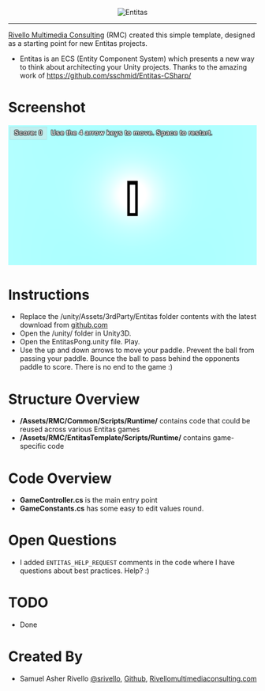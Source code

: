 <p align="center">
    <img src="https://raw.githubusercontent.com/sschmid/Entitas-CSharp/develop/Readme/Images/Entitas-Header.png" alt="Entitas">
</p>

---

<a href="http://www.RivelloMultimediaConsulting.com/unity/">Rivello Multimedia Consulting</a> (RMC) created this simple template, designed as a starting point for new Entitas projects.
* Entitas is an ECS (Entity Component System) which presents a new way to think about architecting your Unity projects. Thanks to the amazing work of <a href="http://github.com/sschmid/Entitas-CSharp/">https://github.com/sschmid/Entitas-CSharp/</a>

</p>

Screenshot
=============

![Alt text](/entitas_template_screenshot.png?raw=true "Optional Title")


Instructions
=============
* Replace the /unity/Assets/3rdParty/Entitas folder contents with the latest download from <a href="http://github.com/sschmid/Entitas-CSharp/">github.com</a></BR>
* Open the /unity/ folder in Unity3D. </BR>
* Open the EntitasPong.unity file. Play.
* Use the up and down arrows to move your paddle. Prevent the ball from passing your paddle. Bounce the ball to pass behind the opponents paddle to score. There is no end to the game :)

Structure Overview
=============
* **/Assets/RMC/Common/Scripts/Runtime/** contains code that could be reused across various Entitas games<BR>
* **/Assets/RMC/EntitasTemplate/Scripts/Runtime/** contains game-specific code

Code Overview
=============
* **GameController.cs** is the main entry point
* **GameConstants.cs** has some easy to edit values
round.

Open Questions
=============
* I added `ENTITAS_HELP_REQUEST` comments in the code where I have questions about best practices. Help? :)

TODO
=============
* Done


Created By
=============

- Samuel Asher Rivello <a href="https://twitter.com/srivello/">@srivello</a>, <a href="http://www.github.com/RivelloMultimediaConsulting/">Github</a>, <a href="http://www.rivellomultimediaconsulting.com/unity/">Rivellomultimediaconsulting.com</a>


